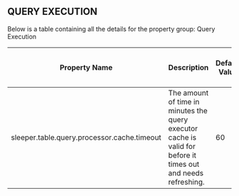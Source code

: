 ## QUERY EXECUTION

Below is a table containing all the details for the property group: Query Execution

| Property Name                               | Description                                                                                                   | Default Value | Run CdkDeploy When Changed |
|---------------------------------------------|---------------------------------------------------------------------------------------------------------------|---------------|----------------------------|
| sleeper.table.query.processor.cache.timeout | The amount of time in minutes the query executor cache is valid for before it times out and needs refreshing. | 60            | false                      |
